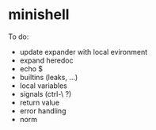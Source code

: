 # minishell

To do:
- update expander with local evironment
- expand heredoc
- echo $
- builtins (leaks, ...)
- local variables
- signals (ctrl-\ ?)
- return value
- error handling
- norm
